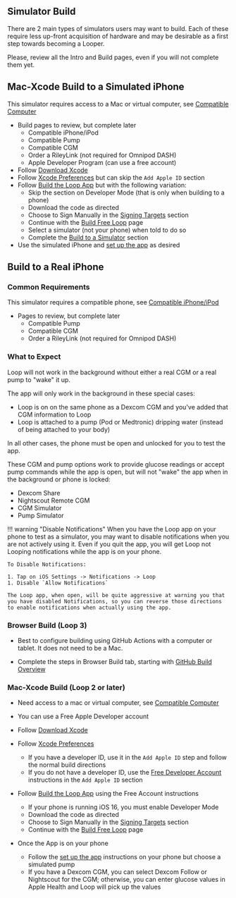 ## Simulator Build

There are 2 main types of simulators users may want to build. Each of these require less up-front acquisition of hardware and may be desirable as a first step towards becoming a Looper.

Please, review all the Intro and Build pages, even if you will not complete them yet.

## Mac-Xcode Build to a Simulated iPhone

This simulator requires access to a Mac or virtual computer, see [Compatible Computer](../build/computer.md)

* Build pages to review, but complete later
    * Compatible iPhone/iPod
    * Compatible Pump
    * Compatible CGM
    * Order a RileyLink (not required for Omnipod DASH)
    * Apple Developer Program (can use a free account)
* Follow [Download Xcode](../build/step8.md)
* Follow [Xcode Preferences](../build/step9.md) but can skip the `Add Apple ID` section
* Follow [Build the Loop App](../build/step14.md) but with the following variation:
    * Skip the section on Developer Mode (that is only when building to a phone)
    * Download the code as directed
    * Choose to Sign Manually in the [Signing Targets](../build/step14.md#signing-targets) section
    * Continue with the [Build Free Loop](../build/build-free-loop.md) page
    * Select a simulator (not your phone) when told to do so
    * Complete the [Build to a Simulator](../build/build-free-loop.md#build-to-a-simulator) section
* Use the simulated iPhone and [set up the app](../loop-3/loop-3-overview.md) as desired

## Build to a Real iPhone

### Common Requirements

This simulator requires a compatible phone, see [Compatible iPhone/iPod](../build/step2.md)

* Pages to review, but complete later
    * Compatible Pump
    * Compatible CGM
    * Order a RileyLink (not required for Omnipod DASH)

### What to Expect

Loop will not work in the background without either a real CGM or a real pump to "wake" it up.

The app will only work in the background in these special cases:

* Loop is on on the same phone as a Dexcom CGM and you've added that CGM information to Loop
* Loop is attached to a pump (Pod or Medtronic) dripping water (instead of being attached to your body)

In all other cases, the phone must be open and unlocked for you to test the app.

These CGM and pump options work to provide glucose readings or accept pump commands while the app is open, but will not "wake" the app when in the background or phone is locked:

* Dexcom Share
* Nightscout Remote CGM
* CGM Simulator
* Pump Simulator

!!! warning "Disable Notifications"
    When you have the Loop app on your phone to test as a simulator, you may want to disable notifications when you are not actively using it. Even if you quit the app, you will get Loop not Looping notifications while the app is on your phone.

    To Disable Notifications:

    1. Tap on iOS Settings -> Notifications -> Loop
    1. Disable `Allow Notifications`

    The Loop app, when open, will be quite aggressive at warning you that you have disabled Notifications, so you can reverse those directions to enable notifications when actually using the app.

### Browser Build (Loop 3)

* Best to configure building using GitHub Actions with a computer or tablet. It does not need to be a Mac.

* Complete the steps in Browser Build tab, starting with [GitHub Build Overview](../gh-actions/gh-overview.md)


### Mac-Xcode Build (Loop 2 or later)

* Need access to a mac or virtual computer, see [Compatible Computer](../build/computer.md)

* You can use a Free Apple Developer account
* Follow [Download Xcode](../build/step8.md)
* Follow [Xcode Preferences](../build/step9.md)
    * If you have a developer ID, use it in the `Add Apple ID` step and follow the normal build directions
    * If you do not have a developer ID, use the [Free Developer Account](../build/step9.md#free-developer-account) instructions in the `Add Apple ID` section
* Follow [Build the Loop App](../build/step14.md) using the Free Account instructions
    * If your phone is running iOS 16, you must enable Developer Mode
    * Download the code as directed
    * Choose to Sign Manually in the [Signing Targets](../build/step14.md#signing-targets) section
    * Continue with the [Build Free Loop](../build/build-free-loop.md) page
* Once the App is on your phone
    * Follow the [set up the app](../loop-3/loop-3-overview.md) instructions on your phone but choose a simulated pump
    * If you have a Dexcom CGM, you can select Dexcom Follow or Nightscout for the CGM; otherwise, you can enter glucose values in Apple Health and Loop will pick up the values

